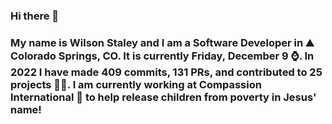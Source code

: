 ### Hi there 👋

### My name is Wilson Staley and I am a Software Developer in ⛰ Colorado Springs, CO.  It is currently Friday, December 9 ⌚. In 2022 I have made 409 commits, 131 PRs, and contributed to 25 projects 👨‍💻. I am currently working at Compassion International 🏢 to help release children from poverty in Jesus' name!